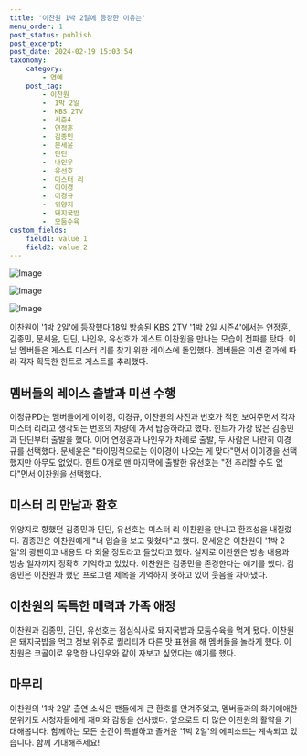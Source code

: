 ```yaml
---
title: '이찬원 1박 2일에 등장한 이유는'
menu_order: 1
post_status: publish
post_excerpt: 
post_date: 2024-02-19 15:03:54
taxonomy:
    category:
        - 연예
    post_tag:
        - 이찬원
        -  1박 2일
        -  KBS 2TV
        -  시즌4
        -  연정훈
        -  김종민
        -  문세윤
        -  딘딘
        -  나인우
        -  유선호
        -  미스터 리
        -  이이경
        -  이경규
        -  위양지
        -  돼지국밥
        -  모둠수육
custom_fields:
    field1: value 1
    field2: value 2
---
```


![Image](https://mimgnews.pstatic.net/image/311/2024/02/18/0001693179_001_20240218193701309.jpg?type=w540)

![Image](https://ssl.pstatic.net/mimgnews/image/311/2024/02/18/0001693179_002_20240218193701358.jpg?type=w540)

![Image](https://mimgnews.pstatic.net/image/311/2024/02/18/0001693179_003_20240218193701414.jpg?type=w540)

이찬원이 '1박 2일'에 등장했다.18일 방송된 KBS 2TV '1박 2일 시즌4'에서는 연정훈, 김종민, 문세윤, 딘딘, 나인우, 유선호가 게스트 이찬원을 만나는 모습이 전파를 탔다. 이날 멤버들은 게스트 미스터 리를 찾기 위한 레이스에 돌입했다. 멤버들은 미션 결과에 따라 각자 획득한 힌트로 게스트를 추리했다.
## 멤버들의 레이스 출발과 미션 수행
이정규PD는 멤버들에게 이이경, 이경규, 이찬원의 사진과 번호가 적힌 보여주면서 각자 미스터 리라고 생각되는 번호의 차량에 가서 탑승하라고 했다. 힌트가 가장 많은 김종민과 딘딘부터 출발을 했다. 이어 연정훈과 나인우가 차례로 출발, 두 사람은 나란히 이경규를 선택했다. 문세윤은 "타이밍적으로는 이이경이 나오는 게 맞다"면서 이이경을 선택했지만 아무도 없었다. 힌트 0개로 맨 마지막에 출발한 유선호는 "전 추리할 수도 없다"면서 이찬원을 선택했다.
## 미스터 리 만남과 환호
위양지로 향했던 김종민과 딘딘, 유선호는 미스터 리 이찬원을 만나고 환호성을 내질렀다. 김종민은 이찬원에게 "너 입술을 보고 맞혔다"고 했다. 문세윤은 이찬원이 '1박 2일'의 광팬이고 내용도 다 외울 정도라고 들었다고 했다. 실제로 이찬원은 방송 내용과 방송 일자까지 정확히 기억하고 있었다. 이찬원은 김종민을 존경한다는 얘기를 했다. 김종민은 이찬원과 했던 프로그램 제목을 기억하지 못하고 있어 웃음을 자아냈다.
## 이찬원의 독특한 매력과 가족 애정
이찬원과 김종민, 딘딘, 유선호는 점심식사로 돼지국밥과 모둠수육을 먹게 됐다. 이찬원은 돼지국밥을 먹고 정보 위주로 퀄리티가 다른 맛 표현을 해 멤버들을 놀라게 했다. 이찬원은 코골이로 유명한 나인우와 같이 자보고 싶었다는 얘기를 했다.
## 마무리
이찬원의 '1박 2일' 출연 소식은 팬들에게 큰 환호를 안겨주었고, 멤버들과의 화기애애한 분위기도 시청자들에게 재미와 감동을 선사했다. 앞으로도 더 많은 이찬원의 활약을 기대해봅니다. 함께하는 모든 순간이 특별하고 즐거운 '1박 2일'의 에피소드는 계속되고 있습니다. 함께 기대해주세요!
